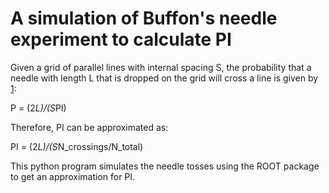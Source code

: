 # A simulation of Buffon's needle experiment to calculate PI

Given a grid of parallel lines with internal spacing S, the probability that a needle with length L that is dropped on the grid will cross a line is given by [1]:

P = (2*L)/(S*PI)

Therefore, PI can be approximated as:

PI = (2*L)/(S*N_crossings/N_total)

This python program simulates the needle tosses using the ROOT package to get an approximation for PI.

[1]: https://en.wikipedia.org/wiki/Buffon%27s_needle
